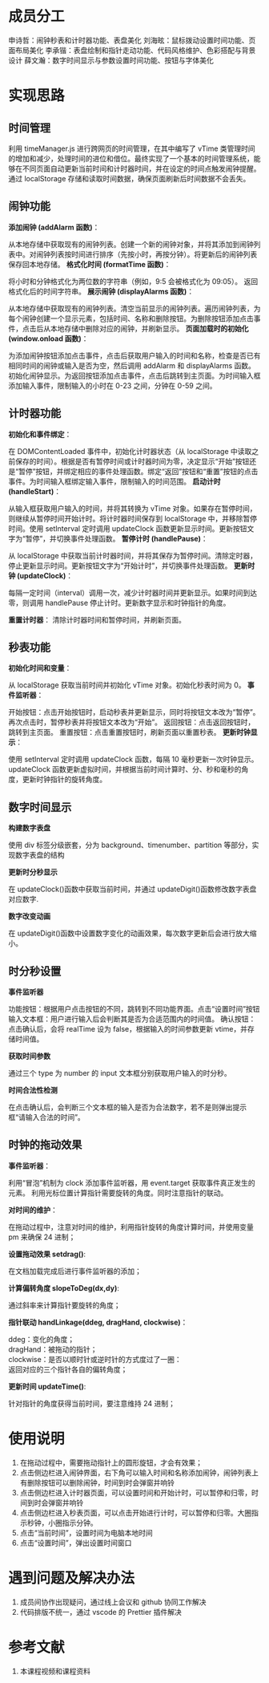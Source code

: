 # 成员分工

申诗哲：闹钟秒表和计时器功能、表盘美化
刘海昡：鼠标拨动设置时间功能、页面布局美化
李承锴：表盘绘制和指针走动功能、代码风格维护、色彩搭配与背景设计
薛文瀚：数字时间显示与参数设置时间功能、按钮与字体美化

# 实现思路

## 时间管理

利用 timeManager.js 进行跨网页的时间管理，在其中编写了 vTime 类管理时间的增加和减少，处理时间的进位和借位。最终实现了一个基本的时间管理系统，能够在不同页面自动更新当前时间和计时器时间，并在设定的时间点触发闹钟提醒。通过 localStorage 存储和读取时间数据，确保页面刷新后时间数据不会丢失。

## **闹钟功能**

**添加闹钟 (addAlarm 函数)**：

从本地存储中获取现有的闹钟列表。创建一个新的闹钟对象，并将其添加到闹钟列表中。对闹钟列表按时间进行排序（先按小时，再按分钟）。将更新后的闹钟列表保存回本地存储。
**格式化时间 (formatTime 函数)**：

将小时和分钟格式化为两位数的字符串（例如，9:5 会被格式化为 09:05）。
返回格式化后的时间字符串。
**展示闹钟 (displayAlarms 函数)**：

从本地存储中获取现有的闹钟列表。清空当前显示的闹钟列表。遍历闹钟列表，为每个闹钟创建一个显示元素，包括时间、名称和删除按钮。为删除按钮添加点击事件，点击后从本地存储中删除对应的闹钟，并刷新显示。
**页面加载时的初始化 (window.onload 函数)**：

为添加闹钟按钮添加点击事件，点击后获取用户输入的时间和名称，检查是否已有相同时间的闹钟或输入是否为空，然后调用 addAlarm 和 displayAlarms 函数。初始化闹钟显示。为返回按钮添加点击事件，点击后跳转到主页面。为时间输入框添加输入事件，限制输入的小时在 0-23 之间，分钟在 0-59 之间。

## 计时器功能

**初始化和事件绑定**：

在 DOMContentLoaded 事件中，初始化计时器状态（从 localStorage 中读取之前保存的时间）。根据是否有暂停时间或计时器时间为零，决定显示“开始”按钮还是“暂停”按钮，并绑定相应的事件处理函数。绑定“返回”按钮和“重置”按钮的点击事件。为时间输入框绑定输入事件，限制输入的时间范围。
**启动计时 (handleStart)**：

从输入框获取用户输入的时间，并将其转换为 vTime 对象。如果存在暂停时间，则继续从暂停时间开始计时。将计时器时间保存到 localStorage 中，并移除暂停时间。使用 setInterval 定时调用 updateClock 函数更新显示时间。更新按钮文字为“暂停”，并切换事件处理函数。
**暂停计时 (handlePause)**：

从 localStorage 中获取当前计时器时间，并将其保存为暂停时间。清除定时器，停止更新显示时间。更新按钮文字为“开始计时”，并切换事件处理函数。
**更新时钟 (updateClock)**：

每隔一定时间（interval）调用一次，减少计时器时间并更新显示。如果时间到达零，则调用 handlePause 停止计时。更新数字显示和时钟指针的角度。

**重置计时器**：
清除计时器时间和暂停时间，并刷新页面。

## 秒表功能

**初始化时间和变量**：

从 localStorage 获取当前时间并初始化 vTime 对象。初始化秒表时间为 0。
**事件监听器**：

开始按钮：点击开始按钮时，启动秒表并更新显示，同时将按钮文本改为“暂停”。再次点击时，暂停秒表并将按钮文本改为“开始”。
返回按钮：点击返回按钮时，跳转到主页面。
重置按钮：点击重置按钮时，刷新页面以重置秒表。
**更新时钟显示**：

使用 setInterval 定时调用 updateClock 函数，每隔 10 毫秒更新一次时钟显示。updateClock 函数更新虚拟时间，并根据当前时间计算时、分、秒和毫秒的角度，更新时钟指针的旋转角度。

## 数字时间显示

**构建数字表盘**

使用 div 标签分级嵌套，分为 background、timenumber、partition 等部分，实现数字表盘的结构

**更新时分秒显示**

在 updateClock()函数中获取当前时间，并通过 updateDigit()函数修改数字表盘对应数字.

**数字改变动画**

在 updateDigit()函数中设置数字变化的动画效果，每次数字更新后会进行放大缩小。

## 时分秒设置

**事件监听器**

功能按钮：根据用户点击按钮的不同，跳转到不同功能界面。点击“设置时间”按钮
输入文本框：用户进行输入后会判断其是否为合适范围内的时间值。
确认按钮：点击确认后，会将 realTime 设为 false，根据输入的时间参数更新 vtime，并存储时间值。

**获取时间参数**

通过三个 type 为 number 的 input 文本框分别获取用户输入的时分秒。

**时间合法性检测**

在点击确认后，会判断三个文本框的输入是否为合法数字，若不是则弹出提示框“请输入合法的时间”。

## 时钟的拖动效果

**事件监听器**：

利用“冒泡”机制为 clock 添加事件监听器，用 event.target 获取事件真正发生的元素。
利用光标位置计算指针需要旋转的角度。同时注意指针的联动。

**对时间的维护**：

在拖动过程中，注意对时间的维护，利用指针旋转的角度计算时间，并使用变量 pm 来确保 24 进制；

**设置拖动效果 setdrag()**:

在文档加载完成后进行事件监听器的添加；

**计算偏转角度 slopeToDeg(dx,dy)**:

通过斜率来计算指针要旋转的角度；

**指针联动 handLinkage(ddeg, dragHand, clockwise)**：

ddeg：变化的角度；<br>
dragHand：被拖动的指针；<br>
clockwise：是否以顺时针或逆时针的方式度过了一圈：<br>
返回对应的三个指针各自的偏转角度；

**更新时间 updateTime()**:

针对指针的角度获得当前时间，要注意维持 24 进制；

# 使用说明

1. 在拖动过程中，需要拖动指针上的圆形旋钮，才会有效果；
2. 点击侧边栏进入闹钟界面，右下角可以输入时间和名称添加闹钟，闹钟列表上有删除按钮可以删除闹钟，时间到时会弹窗并响铃
3. 点击侧边栏进入计时器页面，可以设置时间和开始计时，可以暂停和归零，时间到时会弹窗并响铃
4. 点击侧边栏进入秒表页面，可以点击开始进行计时，可以暂停和归零。大圈指示秒钟，小圈指示分钟。
5. 点击“当前时间”，设置时间为电脑本地时间
6. 点击“设置时间”，弹出设置时间窗口

# 遇到问题及解决办法

1. 成员间协作出现疑问，通过线上会议和 github 协同工作解决
2. 代码排版不统一，通过 vscode 的 Prettier 插件解决

# 参考文献

1. 本课程视频和课程资料
